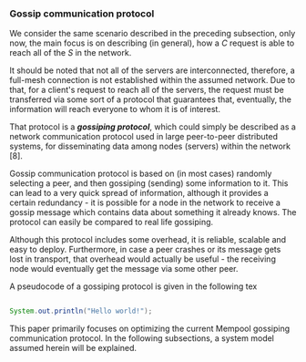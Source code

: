 ### Gossip communication protocol

We consider the same scenario described in the preceding subsection, only now, the main focus is on describing (in general), how a *C* request is able to reach all of the *S* in the network.

It should be noted that not all of the servers are interconnected, therefore, a full-mesh connection is not established within the assumed network. Due to that, for a client's request to reach all of the servers, the request must be transferred via some sort of a protocol that guarantees that, eventually, the information will reach everyone to whom it is of interest.

That protocol is a ***gossiping protocol***, which could simply be described as a network communication protocol used in large peer-to-peer distributed systems, for disseminating data among nodes (servers) within the network [8]. 

Gossip communication protocol is based on (in most cases) randomly selecting a peer, and then gossiping (sending) some information to it. This can lead to a very quick spread of information, although it provides a certain redundancy - it is possible for a node in the network to receive a gossip message which contains data about something it already knows. The protocol can easily be compared to real life gossiping.

Although this protocol includes some overhead, it is reliable, scalable and easy to deploy. Furthermore, in case a peer crashes or its message gets lost in transport, that overhead would actually be useful - the receiving node would eventually get the message via some other peer.

A pseudocode of a gossiping protocol is given in the following tex

``` java

System.out.println("Hello world!");

```

This paper primarily focuses on optimizing the current Mempool gossiping communication protocol. In the following subsections, a system model assumed herein will be explained.
<!--stackedit_data:
eyJoaXN0b3J5IjpbLTEyMTA5MzU5MDAsMTU5Njg4NzMzMCwtMT
IxNzM4NjQxNywxMzMxOTkyNTU3LDU3MjAwMTEwMSwtMzM4MDcx
OTYzXX0=
-->